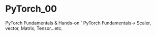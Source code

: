 # PyTorch_00
PyTorch Fundamentals &amp; Hands-on
` PyTorch Fundamentals-> Scaler, vector, Matrix, Tensor...etc.
